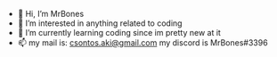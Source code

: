 - 👋 Hi, I’m MrBones
- 👀 I’m interested in anything related to coding
- 🌱 I’m currently learning coding since im pretty new at it
- 📫 my mail is: csontos.aki@gmail.com my discord is MrBones#3396

<!---
MrBones2005/MrBones2005 is a ✨ special ✨ repository because its `README.md` (this file) appears on your GitHub profile.
You can click the Preview link to take a look at your changes.
--->
